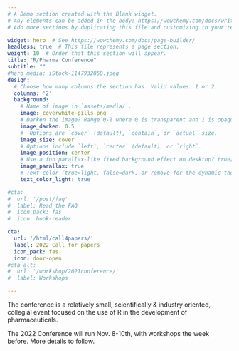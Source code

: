 ```yaml
---
# A Demo section created with the Blank widget.
# Any elements can be added in the body: https://wowchemy.com/docs/writing-markdown-latex/
# Add more sections by duplicating this file and customizing to your requirements.

widget: hero  # See https://wowchemy.com/docs/page-builder/
headless: true  # This file represents a page section.
weight: 10  # Order that this section will appear.
title: "R/Pharma Conference"
subtitle: ""
#hero_media: iStock-1147932850.jpeg
design:
  # Choose how many columns the section has. Valid values: 1 or 2.
  columns: '2'
  background:
    # Name of image in `assets/media/`.
    image: coverwhite-pills.png
    # Darken the image? Range 0-1 where 0 is transparent and 1 is opaque.
    image_darken: 0.5
    #  Options are `cover` (default), `contain`, or `actual` size.
    image_size: cover
    # Options include `left`, `center` (default), or `right`.
    image_position: center
    # Use a fun parallax-like fixed background effect on desktop? true/false
    image_parallax: true
    # Text color (true=light, false=dark, or remove for the dynamic theme color).
    text_color_light: true

#cta:
#  url: '/post/faq'
#  label: Read the FAQ
#  icon_pack: fas
#  icon: book-reader

cta:
  url: '/html/call4papers/'
  label: 2022 Call for papers
  icon_pack: fas
  icon: door-open
#cta_alt:
#  url: '/workshop/2021conference/'
#  label: Workshops

---
```


The conference is a relatively small, scientifically &
industry oriented, collegial event focused on the use of R in the development of
pharmaceuticals.

The 2022 Conference will run Nov. 8-10th, with workshops the week before.  More details to follow.
